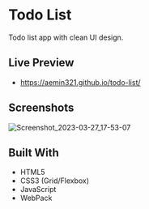 <h1>Todo List</h1>

<p>Todo list app with clean UI design.</p>

## Live Preview

- https://aemin321.github.io/todo-list/

## Screenshots

![Screenshot_2023-03-27_17-53-07](https://user-images.githubusercontent.com/121065444/227980547-6ab13d91-04e9-4794-b187-83f4e8433adf.png)


## Built With

- HTML5
- CSS3 (Grid/Flexbox)
- JavaScript
- WebPack
